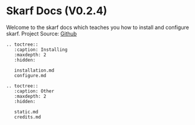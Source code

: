# Skarf Docs (V0.2.4)

Welcome to the skarf docs which teaches you how to install and configure
skarf. Project Source: [Github](https://github.com/woooferz/skarf)

```{eval-rst}
.. toctree::
   :caption: Installing
   :maxdepth: 2
   :hidden:

   installation.md
   configure.md

```

```{eval-rst}
.. toctree::
   :caption: Other
   :maxdepth: 2
   :hidden:

   static.md
   credits.md
```
